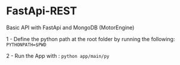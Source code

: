 # FastApi-REST
Basic API with FastApi and MongoDB (MotorEngine)

1 - Define the python path at the root folder by running the following:
```PYTHONPATH=$PWD```

2 - Run the App with : ```python app/main/py```

